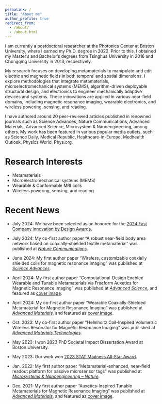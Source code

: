 ```yaml
---
permalink: /
title: "About me"
author_profile: true
redirect_from: 
  - /about/
  - /about.html
---
```

I am currently a postdoctoral researcher at the Photonics Center at Boston University, where I earned my Ph.D. degree in 2023. Prior to this, I obtained my Master’s and Bachelor’s degrees from Tsinghua University in 2016 and Chongqing University in 2013, respectively. 

My research focuses on developing metamaterials to manipulate and edit electric and magnetic fields in both temporal and spatial dimensions. I explore methodologies that integrate metamaterials, microelectromechanical systems (MEMS), algorithm-driven deployable structural design, and electronics to engineer mechanically adaptive devices and systems. These innovations are applied in various near-field domains, including magnetic resonance imaging, wearable electronics, and wireless powering, sensing, and reading.

I have authored around 20 peer-reviewed articles published in renowned journals such as Science Advances, Nature Communications, Advanced Materials, Advanced Science, Microsystem & Nanoengineering, among others. My work has been featured in various popular media outlets, such as Science Daily, Medical Republic, Healthcare-in-Europe, Medhealth Outlook, Physics World, Phys.org. 

Research Interests
======
* Metamaterials
* Microelectromechanical systems (MEMS)
* Wearable & Conformable MRI coils
* Wireless powering, sensing, and reading

Recent News
======
* July 2024: We have been selected as an honoree for the [2024 Fast Company Innovation by Design Awards](https://www.fastcompany.com/91129760/materials-innovation-by-design-2024).

* July 2024: My co-first author paper “A robust near-field body area network based on coaxially-shielded textile metamaterial” was published at [_Nature Communications_](https://www.nature.com/articles/s41467-024-51061-x).

* June 2024: My first author paper “Wireless, customizable coaxially shielded coils for magnetic resonance imaging” was published at [_Science Advances_](https://www.science.org/doi/full/10.1126/sciadv.adn5195).

* April 2024: My first author paper “Computational-Design Enabled Wearable and Tunable Metamaterials via Freeform Auxetics for Magnetic Resonance Imaging” was published at [_Advanced Science_](https://onlinelibrary.wiley.com/doi/full/10.1002/advs.202400261), and featured as [cover image](https://onlinelibrary.wiley.com/doi/10.1002/advs.202470152).

* April 2024: My co-first author paper “Wearable Coaxially-Shielded Metamaterial for Magnetic Resonance Imaging” was published at [_Advanced Materials_](https://onlinelibrary.wiley.com/doi/full/10.1002/adma.202313692), and featured as [cover image](https://onlinelibrary.wiley.com/doi/10.1002/adma.202470244).

* Oct. 2023: My co-first author paper "Helmholtz Coil-Inspired Volumetric Wireless Resonator for Magnetic Resonance Imaging" was published at [_Advanced Materials Technologies_](https://onlinelibrary.wiley.com/doi/full/10.1002/admt.202301053).
 
* May 2023: I won 2023 PhD Societal Impact Dissertation Award at Boston University.

* May 2023: Our work won [2023 STAT Madness All-Star Award](https://www.bu.edu/articles/2023/xin-zhang-wins-stat-madness-2023-all-star-award/).

* Jan. 2022: My first author paper “Metamaterial-enhanced, near-field readout platform for passive microsensor tags” was published at [_Microsystems & Nanoengineering – Nature_](https://www.nature.com/articles/s41378-022-00356-4).

* Dec. 2021: My first author paper “Auxetics-Inspired Tunable Metamaterials for Magnetic Resonance Imaging” was published at [_Advanced Materials_](https://onlinelibrary.wiley.com/doi/full/10.1002/adma.202109032), and featured as [cover image](https://onlinelibrary.wiley.com/doi/abs/10.1002/adma.202270049).

